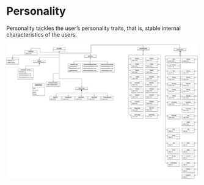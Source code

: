 # Personality

Personality tackles the user’s personality traits, that is, stable internal characteristics of the users.

![Personality](personalitycomplete.png)